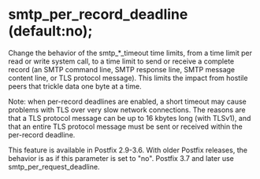 # smtp_per_record_deadline (default:no); 

 Change the behavior of the smtp_*_timeout time limits, from a
time limit per read or write system call, to a time limit to send
or receive a complete record (an SMTP command line, SMTP response
line, SMTP message content line, or TLS protocol message).  This
limits the impact from hostile peers that trickle data one byte at
a time.  

 Note: when per-record deadlines are enabled, a short timeout
may cause problems with TLS over very slow network connections.
The reasons are that a TLS protocol message can be up to 16 kbytes
long (with TLSv1), and that an entire TLS protocol message must be
sent or received within the per-record deadline.  

 This feature is available in Postfix 2.9-3.6. With older
Postfix releases, the behavior is as if this parameter is set to
"no". Postfix 3.7 and later use smtp_per_request_deadline. 


